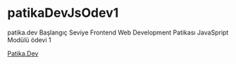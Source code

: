 # patikaDevJsOdev1

patika.dev Başlangıç Seviye Frontend Web Development Patikası JavaSpript Modülü ödevi 1

[Patika.Dev](https://www.patika.dev)
